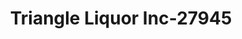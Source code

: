 ---
f_zip-code: 20743
f_state-code: MD
title: Triangle Liquor Inc-27945
f_phone: 301-499-2722
f_city-only: Capitol Heights
f_address: 1409 Ritchie Marlboro Rd Capitol Heights
f_location-unique-id: '27945'
slug: triangle-liquor-inc-27945
updated-on: '2024-05-30T13:46:58.046Z'
created-on: '2024-05-30T13:36:59.803Z'
published-on: '2024-05-30T13:54:32.469Z'
f_city-state: cms/city/capitol-heights-md.md
f_company: cms/company/triangle-liquor-inc.md
f_state: cms/state/maryland.md
layout: '[payday-loan].html'
tags: payday-loan
---